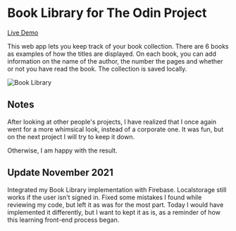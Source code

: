 # Book Library for The Odin Project

[Live Demo](https://paposeco.github.io/library/)

This web app lets you keep track of your book collection. There are 6 books as examples of how the titles are displayed. On each book, you can add information on the name of the author, the number the pages and whether or not you have read the book. The collection is saved locally.

![Book Library](https://github.com/paposeco/library/assets/13892562/68a1ffd4-557f-402b-afe8-1b7864cd16c0)

## Notes

After looking at other people's projects, I have realized that I once again went for a more whimsical look, instead of a corporate one. It was fun, but on the next project I will try to keep it down.

Otherwise, I am happy with the result.

## Update November 2021

Integrated my Book Library implementation with Firebase. Localstorage still works if the user isn't signed in. Fixed some mistakes I found while reviewing my code, but left it as was for the most part. Today I would have implemented it differently, but I want to kept it as is, as a reminder of how this learning front-end process began.

